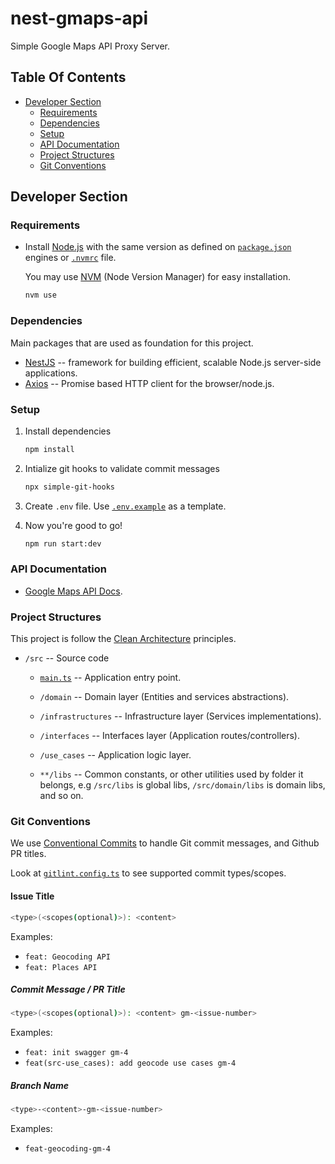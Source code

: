 # nest-gmaps-api

Simple Google Maps API Proxy Server.

## Table Of Contents

- [Developer Section](#developer-section)
  - [Requirements](#requirements)
  - [Dependencies](#dependencies)
  - [Setup](#setup)
  - [API Documentation](#api-documentation)
  - [Project Structures](#project-structures)
  - [Git Conventions](#git-conventions)

## Developer Section

### Requirements

[node-archive]: https://nodejs.org/en/about/previous-releases
[nvm]: https://github.com/nvm-sh/nvm

- Install [Node.js][node-archive] with the same version as defined on
  [`package.json`](package.json) engines or [`.nvmrc`](.nvmrc) file.

  You may use [NVM][nvm] (Node Version Manager) for easy installation.

  ```sh
  nvm use
  ```

### Dependencies

[nestjs]: https://docs.nestjs.com/
[axios]: https://axios-http.com/

Main packages that are used as foundation for this project.

- [NestJS][nestjs] -- framework for building efficient, scalable Node.js
  server-side applications.
- [Axios][axios] -- Promise based HTTP client for the browser/node.js.

### Setup

1. Install dependencies

   ```sh
   npm install
   ```

2. Intialize git hooks to validate commit messages

   ```sh
   npx simple-git-hooks
   ```

3. Create `.env` file. Use [`.env.example`](./.env.example) as a template.

4. Now you're good to go!

   ```sh
   npm run start:dev
   ```

### API Documentation

[google-maps-docs]: https://developers.google.com/maps/get-started

- [Google Maps API Docs][google-maps-docs].

### Project Structures

[clean-architecture]: https://medium.com/@DrunknCode/clean-architecture-simplified-and-in-depth-guide-026333c54454

This project is follow the [Clean Architecture][clean-architecture] principles.

[main.ts]: ./src/main.ts

- `/src` -- Source code

  - [`main.ts`][main.ts] -- Application entry point.

  - `/domain` -- Domain layer (Entities and services abstractions).

  - `/infrastructures` -- Infrastructure layer (Services implementations).

  - `/interfaces` -- Interfaces layer (Application routes/controllers).
  
  - `/use_cases` -- Application logic layer.

  - `**/libs` -- Common constants, or other utilities used by folder it belongs,
    e.g `/src/libs` is global libs, `/src/domain/libs` is domain libs, and so on.

### Git Conventions

[conventional-commits]: https://www.conventionalcommits.org

We use [Conventional Commits][conventional-commits] to handle Git commit
messages, and Github PR titles.

Look at [`gitlint.config.ts`](gitlint.config.ts) to see supported commit
types/scopes.

#### Issue Title

```sh
<type>(<scopes(optional)>): <content>
```

Examples:

- `feat: Geocoding API`
- `feat: Places API`

##### Commit Message / PR Title

```sh
<type>(<scopes(optional)>): <content> gm-<issue-number>
```

Examples:

- `feat: init swagger gm-4`
- `feat(src-use_cases): add geocode use cases gm-4`

##### Branch Name

```sh
<type>-<content>-gm-<issue-number>
```

Examples:

- `feat-geocoding-gm-4`

